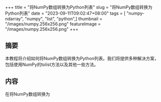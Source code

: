 +++
title = "将NumPy数组转换为Python列表"
slug = "将NumPy数组转换为Python列表"
date = "2023-09-11T09:02:47+08:00"
tags = [ "numpy-ndarray", "numpy", "list", "python",]
thumbnail = "/images/numpy.256x256.png"
featureImage = "/images/numpy.256x256.png"
+++


## 摘要
本教程将介绍如何将NumPy数组转换为Python列表。我们将提供多种解决方案，包括使用NumPy的tolist方法以及其他一些方法。

## 内容
在将NumPy数组转换为


